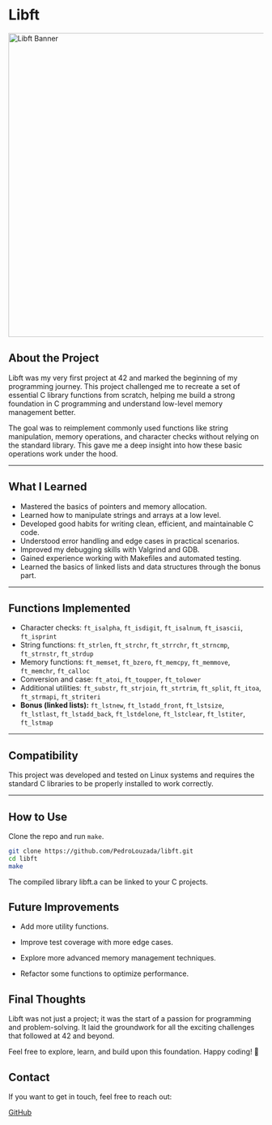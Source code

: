 # Libft

<img src="https://pbs.twimg.com/media/FfrpflDXoAUGJ6y?format=jpg&name=4096x4096" width="600" alt="Libft Banner" />

## About the Project

Libft was my very first project at 42 and marked the beginning of my programming journey. This project challenged me to recreate a set of essential C library functions from scratch, helping me build a strong foundation in C programming and understand low-level memory management better.

The goal was to reimplement commonly used functions like string manipulation, memory operations, and character checks without relying on the standard library. This gave me a deep insight into how these basic operations work under the hood.

---

## What I Learned

- Mastered the basics of pointers and memory allocation.
- Learned how to manipulate strings and arrays at a low level.
- Developed good habits for writing clean, efficient, and maintainable C code.
- Understood error handling and edge cases in practical scenarios.
- Improved my debugging skills with Valgrind and GDB.
- Gained experience working with Makefiles and automated testing.
- Learned the basics of linked lists and data structures through the bonus part.

---

## Functions Implemented

- Character checks: `ft_isalpha`, `ft_isdigit`, `ft_isalnum`, `ft_isascii`, `ft_isprint`
- String functions: `ft_strlen`, `ft_strchr`, `ft_strrchr`, `ft_strncmp`, `ft_strnstr`, `ft_strdup`
- Memory functions: `ft_memset`, `ft_bzero`, `ft_memcpy`, `ft_memmove`, `ft_memchr`, `ft_calloc`
- Conversion and case: `ft_atoi`, `ft_toupper`, `ft_tolower`
- Additional utilities: `ft_substr`, `ft_strjoin`, `ft_strtrim`, `ft_split`, `ft_itoa`, `ft_strmapi`, `ft_striteri`
- **Bonus (linked lists):** `ft_lstnew`, `ft_lstadd_front`, `ft_lstsize`, `ft_lstlast`, `ft_lstadd_back`, `ft_lstdelone`, `ft_lstclear`, `ft_lstiter`, `ft_lstmap`

---

## Compatibility

This project was developed and tested on Linux systems and requires the standard C libraries to be properly installed to work correctly.

---

## How to Use

Clone the repo and run `make`.

```bash
git clone https://github.com/PedroLouzada/libft.git
cd libft
make
```
The compiled library libft.a can be linked to your C projects.
## Future Improvements

- Add more utility functions.

- Improve test coverage with more edge cases.

- Explore more advanced memory management techniques.

- Refactor some functions to optimize performance.

## Final Thoughts

Libft was not just a project; it was the start of a passion for programming and problem-solving. It laid the groundwork for all the exciting challenges that followed at 42 and beyond.

Feel free to explore, learn, and build upon this foundation. Happy coding! 🚀
## Contact

If you want to get in touch, feel free to reach out:

[GitHub](https://github.com/PedroLouzada)
